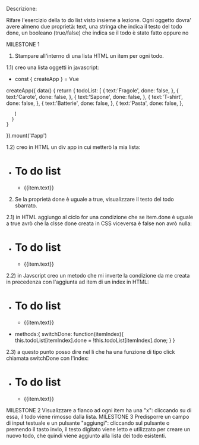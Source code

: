 Descrizione:

Rifare l'esercizio della to do list visto insieme a lezione.
Ogni oggetto dovra' avere almeno due proprietà:
text, una stringa che indica il testo del todo
done, un booleano (true/false) che indica se il todo è stato fatto oppure no

MILESTONE 1
1) Stampare all'interno di una lista HTML un item per ogni todo.

1.1) creo una lista oggetti in javascript:

  - const { createApp } = Vue

  createApp({
    data() {
      return {
       todoList: [
        {
            text:'Fragole',
            done: false,
        },
          {
            text:'Carote',
            done: false,
        },
          {
            text:'Sapone',
            done: false,
        },
          {
            text:'T-shirt',
            done: false,
        },
          {
            text:'Batterie',
            done: false,
        },
          {
            text:'Pasta',
            done: false,
        },

       ]
      }
    }
  }).mount('#app')

1.2) creo in HTML un div app in cui metterò la mia lista:
- <div id="app">
    <h1>To do list</h1>
    <section class="container-todolist">
        <ul class="todolist">
          <li class="item-list" v-for="item in todoList">
          {{item.text}}
          </li>
        </ul>
    </section>
  </div>        

2) Se la proprietà done è uguale a true, visualizzare il testo del todo sbarrato.

2.1) in HTML aggiungo al ciclo for una condizione che se item.done è uguale a true avrò che la clsse done creata in CSS viceversa è false non avrò nulla:

- <div id="app">
    <h1>To do list</h1>
    <section class="container-todolist">
        <ul class="todolist">
          <li class="item-list" v-for="item in todoList"
          :class="(item.done === true ) ? 'done' : '' "
          >
          {{item.text}}
          </li>
        </ul>
    </section>
  </div> 

2.2) in Javscript creo un metodo che mi inverte la condizione da me creata in precedenza con l'aggiunta ad item di un index in HTML:

- <div id="app">
    <h1>To do list</h1>
    <section class="container-todolist">
        <ul class="todolist">
          <li class="item-list" v-for="(item, index) in todoList" :key="index"
          :class="(item.done === true ) ? 'done' : '' "
          >
          {{item.text}}
          </li>
        </ul>
    </section>
  </div>


-  methods:{
        switchDone: function(itemIndex){
            this.todoList[itemIndex].done = !this.todoList[itemIndex].done;
        }
    }


2.3) a questo punto posso dire nel li che ha una funzione di tipo click chiamata switchDone con l'index:

-  <div id="app">
    <h1>To do list</h1>
    <section class="container-todolist">
        <ul class="todolist">
          <li class="item-list" v-for="(item, index) in todoList" :key="index"
          :class="(item.done === true ) ? 'done' : '' "
           @click="switchDone(index)"
          >
          {{item.text}}
          </li>
        </ul>
    </section>
  </div>



MILESTONE 2
Visualizzare a fianco ad ogni item ha una "x": cliccando su di essa, il todo viene rimosso dalla lista.
MILESTONE 3
Predisporre un campo di input testuale e un pulsante "aggiungi": cliccando sul pulsante o premendo il tasto invio, il testo digitato viene letto e utilizzato per creare un nuovo todo, che quindi viene aggiunto alla lista dei todo esistenti.